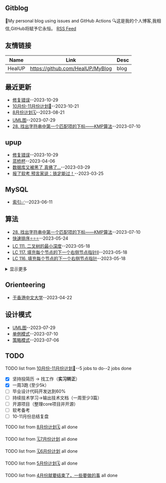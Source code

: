 ## Gitblog
🤳My personal blog using issues and GitHub Actions
🔍这是我的个人博客,我相信,GitHub将赋予它永恒。
[RSS Feed](https://raw.githubusercontent.com/HealUP/MyBlog/master/feed.xml)
## 友情链接
| Name | Link | Desc | 
 | ---- | ---- | ---- |
| HealUP | https://github.com/HealUP/MyBlog | blog |
## 最近更新
- [修复错误](https://github.com/HealUP/MyBlog/issues/46)--2023-10-29
- [10月份-11月份计划🍾](https://github.com/HealUP/MyBlog/issues/45)--2023-10-21
- [8月份计划🗓️](https://github.com/HealUP/MyBlog/issues/44)--2023-08-21
- [UML图](https://github.com/HealUP/MyBlog/issues/42)--2023-07-29
- [28. 找出字符串中第一个匹配项的下标——KMP算法](https://github.com/HealUP/MyBlog/issues/41)--2023-07-10
## upup
- [修复错误](https://github.com/HealUP/MyBlog/issues/46)--2023-10-29
- [蓝桥杯](https://github.com/HealUP/MyBlog/issues/10)--2023-04-06
- [数据库又被黑了 真佛了...](https://github.com/HealUP/MyBlog/issues/9)--2023-03-29
- [报了软考 预言家说：铁定能过！](https://github.com/HealUP/MyBlog/issues/8)--2023-03-25
## MySQL
- [索引✅](https://github.com/HealUP/MyBlog/issues/37)--2023-06-11
## 算法
- [28. 找出字符串中第一个匹配项的下标——KMP算法](https://github.com/HealUP/MyBlog/issues/41)--2023-07-10
- [快速排序⭐⭐⭐](https://github.com/HealUP/MyBlog/issues/33)--2023-05-24
- [LC 111. 二叉树的最小深度](https://github.com/HealUP/MyBlog/issues/32)--2023-05-18
- [LC 117. 填充每个节点的下一个右侧节点指针II](https://github.com/HealUP/MyBlog/issues/31)--2023-05-18
- [LC 116. 填充每个节点的下一个右侧节点指针](https://github.com/HealUP/MyBlog/issues/30)--2023-05-18
<details><summary>显示更多</summary>

- [LC 515. 在每个树行中找最大值](https://github.com/HealUP/MyBlog/issues/29)--2023-05-18
- [N叉树的层序遍历](https://github.com/HealUP/MyBlog/issues/28)--2023-05-18
- [LC 637. 二叉树的层平均值](https://github.com/HealUP/MyBlog/issues/27)--2023-05-18
- [LC107. 二叉树的层次遍历](https://github.com/HealUP/MyBlog/issues/26)--2023-05-18
- [LC 102.二叉树的层序遍历](https://github.com/HealUP/MyBlog/issues/25)--2023-05-18
- [剑指 Offer 29. 顺时针打印矩阵](https://github.com/HealUP/MyBlog/issues/24)--2023-05-12
- [LC 226.翻转二叉树 ⭐⭐⭐⭐](https://github.com/HealUP/MyBlog/issues/23)--2023-05-12
- [LC双周赛 —6300. 最小公共值](https://github.com/HealUP/MyBlog/issues/22)--2023-05-11
- [349. 两个数组的交集🤓🤓](https://github.com/HealUP/MyBlog/issues/21)--2023-05-11
- [时间复杂度❗](https://github.com/HealUP/MyBlog/issues/20)--2023-05-11
- [LC242. 有效的字母异位词🤓🤓](https://github.com/HealUP/MyBlog/issues/19)--2023-05-11
- [LC215. 数组中的第K个最大元素](https://github.com/HealUP/MyBlog/issues/18)--2023-05-11
- [LC912. 排序数组 ](https://github.com/HealUP/MyBlog/issues/17)--2023-05-11
- [LC 20.有效的括号⭐⭐⭐⭐](https://github.com/HealUP/MyBlog/issues/16)--2023-05-10
- [LC 704.二分查找⭐⭐⭐⭐](https://github.com/HealUP/MyBlog/issues/15)--2023-05-10
- [LC 27.移除元素 & 26.删除排序数组中的重复项⭐⭐⭐⭐](https://github.com/HealUP/MyBlog/issues/14)--2023-05-10
</details>

## Orienteering
- [于香港中文大学](https://github.com/HealUP/MyBlog/issues/12)--2023-04-22
## 设计模式
- [UML图](https://github.com/HealUP/MyBlog/issues/42)--2023-07-29
- [单例模式](https://github.com/HealUP/MyBlog/issues/40)--2023-07-10
- [策略模式](https://github.com/HealUP/MyBlog/issues/39)--2023-07-06
## TODO
TODO list from [10月份-11月份计划🍾](https://github.com/HealUP/MyBlog/issues/45)--5 jobs to do--2 jobs done
- [x] 坚持投简历 -> 找工作（**实习转正**）
- [x] 一周3跑 (至少5k）
- [ ] 毕业设计代码开发达到60%
- [ ] 持续技术学习->输出技术文档（一周至少3篇）
- [ ] 开源项目（整理core项目并开源）
- [ ] 软考备考
- [ ] 10-11月份总结复盘

TODO list from [8月份计划🗓️](https://github.com/HealUP/MyBlog/issues/44) all done

TODO list from [🗓️7月份计划](https://github.com/HealUP/MyBlog/issues/38) all done

TODO list from [🗓️6月份计划](https://github.com/HealUP/MyBlog/issues/35) all done

TODO list from [5月份计划🗓️](https://github.com/HealUP/MyBlog/issues/11) all done

TODO list from [4月份就要结束了，一些要做的事](https://github.com/HealUP/MyBlog/issues/6) all done

